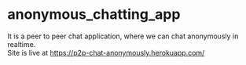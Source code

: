 # anonymous_chatting_app

It is a peer to peer chat application, where we can chat anonymously in realtime.
<br>
Site is live at https://p2p-chat-anonymously.herokuapp.com/
